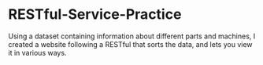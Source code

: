 # RESTful-Service-Practice

Using a dataset containing information about different parts and machines, I created a website following a RESTful that sorts the data, and lets you view it in various ways.